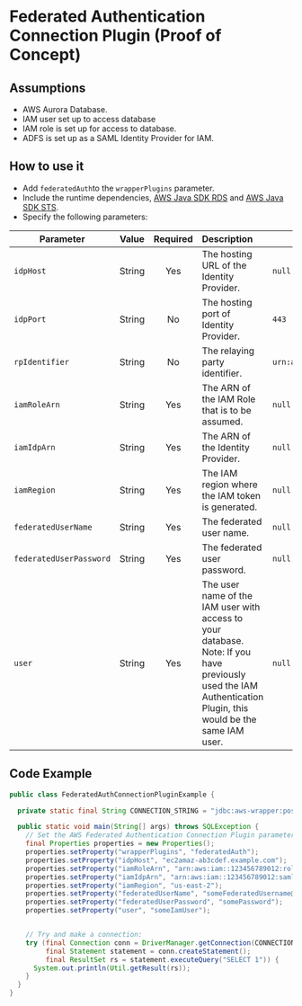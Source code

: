 # Federated Authentication Connection Plugin (Proof of Concept)

## Assumptions
- AWS Aurora Database.
- IAM user set up to access database
- IAM role is set up for access to database.
- ADFS is set up as a SAML Identity Provider for IAM.

## How to use it
- Add `federatedAuth`to the `wrapperPlugins` parameter. 
- Include the runtime dependencies, [AWS Java SDK RDS](https://search.maven.org/artifact/software.amazon.awssdk/rds) and [AWS Java SDK STS](https://search.maven.org/artifact/software.amazon.awssdk/sts).
- Specify the following parameters:

| Parameter               | Value  | Required | Description                                                                                                                                                   | Default Value            | Example Value                                          |
|-------------------------|:------:|:--------:|:--------------------------------------------------------------------------------------------------------------------------------------------------------------|--------------------------|--------------------------------------------------------|
| `idpHost`               | String |   Yes    | The hosting URL of the Identity Provider.                                                                                                                     | `null`                   | `ec2amaz-ab3cdef.example.com`                          |
| `idpPort`               | String |    No    | The hosting port of Identity Provider.                                                                                                                        | `443`                    | `1234`                                                 |
| `rpIdentifier`          | String |    No    | The relaying party identifier.                                                                                                                                | `urn:amazon:webservices` |                                                        |
| `iamRoleArn`            | String |   Yes    | The ARN of the IAM Role that is to be assumed.                                                                                                                | `null`                   | `arn:aws:iam::123456789012:role/adfs_example_iam_role` |
| `iamIdpArn`             | String |   Yes    | The ARN of the Identity Provider.                                                                                                                             | `null`                   | `arn:aws:iam::123456789012:saml-provider/adfs_example` |
| `iamRegion`             | String |   Yes    | The IAM region where the IAM token is generated.                                                                                                              | `null`                   | `us-east-2`                                            |
| `federatedUserName`     | String |   Yes    | The federated user name.                                                                                                                                      | `null`                   | `jimbob@example.com`                                   |
| `federatedUserPassword` | String |   Yes    | The federated user password.                                                                                                                                  | `null`                   | `someRandomPassword`                                   |
| `user`                  | String |   Yes    | The user name of the IAM user with access to your database. Note: If you have previously used the IAM Authentication Plugin, this would be the same IAM user. | `null`                   | `some_user_name`                                       |

## Code Example

```java
public class FederatedAuthConnectionPluginExample {

  private static final String CONNECTION_STRING = "jdbc:aws-wrapper:postgresql://db-identifier.XYZ.us-east-2.rds.amazonaws.com:5432/employees";

  public static void main(String[] args) throws SQLException {
    // Set the AWS Federated Authentication Connection Plugin parameters and the JDBC Wrapper parameters.
    final Properties properties = new Properties();
    properties.setProperty("wrapperPlugins", "federatedAuth");
    properties.setProperty("idpHost", "ec2amaz-ab3cdef.example.com");
    properties.setProperty("iamRoleArn", "arn:aws:iam::123456789012:role/adfs_example_iam_role");
    properties.setProperty("iamIdpArn", "arn:aws:iam::123456789012:saml-provider/adfs_example");
    properties.setProperty("iamRegion", "us-east-2");
    properties.setProperty("federatedUserName", "someFederatedUsername@example.com");
    properties.setProperty("federatedUserPassword", "somePassword");
    properties.setProperty("user", "someIamUser");


    // Try and make a connection:
    try (final Connection conn = DriverManager.getConnection(CONNECTION_STRING, properties);
         final Statement statement = conn.createStatement();
         final ResultSet rs = statement.executeQuery("SELECT 1")) {
      System.out.println(Util.getResult(rs));
    }
  }
}
```
